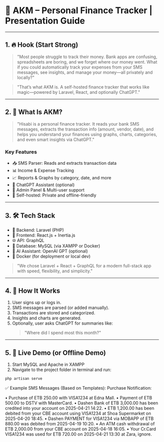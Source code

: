 # 🎤 AKM – Personal Finance Tracker | Presentation Guide
---

## 1. 🔥 Hook (Start Strong)

> "Most people struggle to track their money. Bank apps are confusing, spreadsheets are boring, and we forget where our money went. What if you could automatically track your expenses from your SMS messages, see insights, and manage your money—all privately and locally?"

> "That’s what AKM is. A self-hosted finance tracker that works like magic—powered by Laravel, React, and optionally ChatGPT."

---

## 2. 🧠 What Is AKM?

> "Hisabi is a personal finance tracker. It reads your bank SMS messages, extracts the transaction info (amount, vendor, date), and helps you understand your finances using graphs, charts, categories, and even smart insights via ChatGPT."

### Key Features

- 📥 SMS Parser: Reads and extracts transaction data
- 📊 Income & Expense Tracking
- 📈 Reports & Graphs by category, date, and more
- 🧠 ChatGPT Assistant (optional)
- 🔐 Admin Panel & Multi-user support
- 🚀 Self-hosted: Private and offline-friendly

---

## 3. 🛠 Tech Stack

- 🧠 Backend: Laravel (PHP)
- 🎨 Frontend: React.js + Inertia.js
- 🌐 API: GraphQL
- 🧮 Database: MySQL (via XAMPP or Docker)
- 🤖 AI Assistant: OpenAI GPT (optional)
- 🐳 Docker (for deployment or local dev)

> "We chose Laravel + React + GraphQL for a modern full-stack app with speed, flexibility, and simplicity."

---

## 4. 🚦 How It Works

1. User signs up or logs in.
2. SMS messages are parsed (or added manually).
3. Transactions are stored and categorized.
4. Insights and charts are generated.
5. Optionally, user asks ChatGPT for summaries like:
   > "Where did I spend most this month?"

---

## 5. 🚀 Live Demo (or Offline Demo)

1. Start MySQL and Apache in XAMPP
2. Navigate to the project folder in terminal and run:

```bash
php artisan serve
```

✅ Example SMS Messages (Based on Templates):
Purchase Notification:

• Purchase of ETB 250.00 with VISA1234 at Edna Mall.
• Payment of ETB 500.00 to DSTV with MasterCard.
• Dashen Bank of ETB 3,000.00 has been credited into your account on 2025-04-21 14:22.
• ETB 1,200.00 has been debited from your CBE account using VISA1234 at Shoa Supermarket on 2025-04-20 18:45.
• Dashen PAYMENT for VISA1234 via MOBAPP of ETB 880.00 was debited from 2025-04-19 10:20.
• An ATM cash withdrawal of ETB 2,000.00 from your CBE account on 2025-04-18 16:05.
• Your Cr.Card VISA1234 was used for ETB 720.00 on 2025-04-21 13:30 at Zara, ignore.
